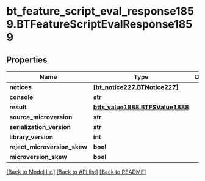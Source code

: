 # bt_feature_script_eval_response1859.BTFeatureScriptEvalResponse1859

## Properties
Name | Type | Description | Notes
------------ | ------------- | ------------- | -------------
**notices** | [**[bt_notice227.BTNotice227]**](BTNotice227.md) |  | [optional] 
**console** | **str** |  | [optional] 
**result** | [**btfs_value1888.BTFSValue1888**](BTFSValue1888.md) |  | [optional] 
**source_microversion** | **str** |  | [optional] 
**serialization_version** | **str** |  | [optional] 
**library_version** | **int** |  | [optional] 
**reject_microversion_skew** | **bool** |  | [optional] 
**microversion_skew** | **bool** |  | [optional] 

[[Back to Model list]](../README.md#documentation-for-models) [[Back to API list]](../README.md#documentation-for-api-endpoints) [[Back to README]](../README.md)


